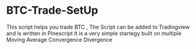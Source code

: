 # BTC-Trade-SetUp
This script helps you trade BTC , The Script can be added to Tradingview and is written in Pinescript
It is a very simple startegy built on multiple Moving Average Convergence Divergence
